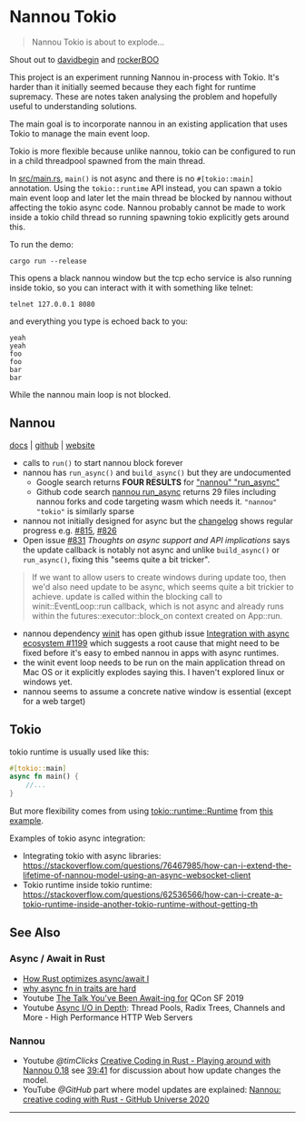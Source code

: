# Nannou Tokio

> Nannou Tokio is about to explode...

Shout out to [davidbegin](https://github.com/davidbegin/) and [rockerBOO](https://github.com/rockerBOO/)

This project is an experiment running Nannou in-process with Tokio. It's harder than it initially seemed because they each fight for runtime supremacy. These are notes taken analysing the problem and hopefully useful to understanding solutions.

The main goal is to incorporate nannou in an existing application that uses Tokio to manage the main event loop.

Tokio is more flexible because unlike nannou, tokio can be configured to run in a child threadpool spawned from the main thread.

In [src/main.rs](src/main.rs), `main()` is not async and there is no `#[tokio::main]` annotation. Using the `tokio::runtime` API instead, you can spawn a tokio main event loop and later let the main thread be blocked by nannou without affecting the tokio async code. Nannou probably cannot be made to work inside a tokio child thread so running spawning tokio explicitly gets around this.


To run the demo:
```shell
cargo run --release 

```
This opens a black nannou window but the tcp echo service is also running inside tokio, so you can interact with it with something like telnet:

```shell
telnet 127.0.0.1 8080
```
and everything you type is echoed back to you:
```console 
yeah
yeah
foo
foo
bar
bar
```

While the nannou main loop is not blocked.

## Nannou

[docs](https://docs.rs/nannou/latest/nannou/) | [github](https://github.com/nannou-org/nannou) | [website](https://nannou.cc/)

* calls to `run()` to start nannou block forever
* nannou has `run_async()` and `build_async()` but they are undocumented
  * Google search returns **FOUR RESULTS** for ["nannou" "run_async"](https://www.google.com/search?q=%22nannou%22+%22run_async%22)
  * Github code search [nannou run_async](https://github.com/search?q=nannou+run_async&type=code) returns 29 files including nannou forks and code targeting wasm which needs it. `"nannou" "tokio"` is similarly sparse 
* nannou not initially designed for async but the [changelog](https://guide.nannou.cc/changelog) shows regular progress e.g. [#815](https://github.com/nannou-org/nannou/pull/815), [#826](https://github.com/nannou-org/nannou/issues/826) 
* Open issue [#831](https://github.com/nannou-org/nannou/issues/831) 
_Thoughts on async support and API implications_ says the update callback is notably not async and unlike `build_async()` or `run_async()`, fixing this "seems quite a bit tricker".

> If we want to allow users to create windows during update too, then we'd also need update to be async, which seems quite a bit trickier to achieve. update is called within the blocking call to winit::EventLoop::run callback, which is not async and already runs within the futures::executor::block_on context created on App::run.
* nannou dependency [winit](https://github.com/rust-windowing/winit) has open github issue [Integration with async ecosystem #1199](https://github.com/rust-windowing/winit/issues/1199) which suggests a root cause that might need to be fixed before it's easy to embed nannou in apps with async runtimes.
* the winit event loop needs to be run on the main application thread on Mac OS or it explicitly explodes saying this. I haven't explored linux or windows yet.
* nannou seems to assume a concrete native window is essential (except for a web target)


## Tokio


tokio runtime is usually used like this:

```rust
#[tokio::main]
async fn main() {
    //...
}
```

But more flexibility comes from using [tokio::runtime::Runtime](https://docs.rs/tokio/latest/tokio/runtime/index.html) from [this example](https://docs.rs/tokio/latest/tokio/runtime/index.html).

Examples of tokio async integration: 

* Integrating tokio with async libraries: https://stackoverflow.com/questions/76467985/how-can-i-extend-the-lifetime-of-nannou-model-using-an-async-websocket-client
* Tokio runtime inside tokio runtime: https://stackoverflow.com/questions/62536566/how-can-i-create-a-tokio-runtime-inside-another-tokio-runtime-without-getting-th

## See Also

### Async / Await in Rust

* [How Rust optimizes async/await I](https://tmandry.gitlab.io/blog/posts/optimizing-await-1/)
* [why async fn in traits are hard](https://smallcultfollowing.com/babysteps/blog/2019/10/26/async-fn-in-traits-are-hard/)
* Youtube [The Talk You've Been Await-ing for](https://www.youtube.com/watch?v=NNwK5ZPAJCk) QCon SF 2019
* Youtube [Async I/O in Depth](https://www.youtube.com/watch?v=fdxhcDne2Ww): Thread Pools, Radix Trees, Channels and More - High Performance HTTP Web Servers 

### Nannou

* Youtube _@timClicks_ [Creative Coding in Rust - Playing around with Nannou 0.18](https://www.youtube.com/watch?v=41p5tBGMfxI) see [39:41](https://www.youtube.com/live/41p5tBGMfxI?si=HDVPTQWmHKc-Pmcn&t=2381) for discussion about how update changes the model.
* YouTube _@GitHub_ part where model updates are explained: [Nannou: creative coding with Rust - GitHub Universe 2020](https://youtu.be/Ml6tpyTyXhM?si=wi202ZzytEHBEdnC&t=1034)
----